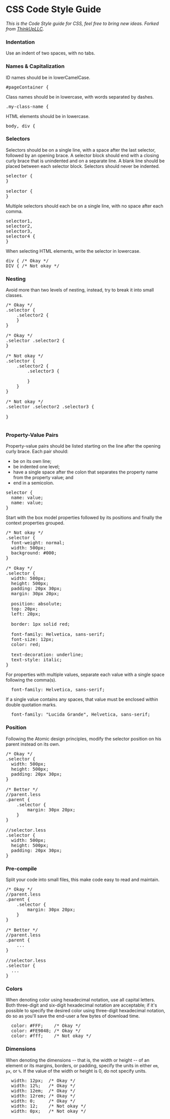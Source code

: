 # CSS Code Style Guide

_This is the Code Style guide for CSS, feel free to bring new ideas. Forked from [ThinkUpLLC](https://github.com/ThinkUpLLC/ThinkUp/wiki/Code-Style-Guide:-CSS)._

### Indentation

Use an indent of two spaces, with no tabs.

### Names & Capitalization

ID names should be in lowerCamelCase.

<pre>#pageContainer {</pre>

Class names should be in lowercase, with words separated by dashes.

<pre>.my-class-name {</pre>

HTML elements should be in lowercase.

<pre>body, div {</pre>

### Selectors

Selectors should be on a single line, with a space after the last selector, followed by an opening brace. A selector block should end with a closing curly brace that is unindented and on a separate line. A blank line should be placed between each selector block. Selectors should never be indented.

<pre>selector {
}

selector {
}</pre>

Multiple selectors should each be on a single line, with no space after each comma.

<pre>selector1,
selector2,
selector3,
selector4 {
}</pre>

When selecting HTML elements, write the selector in lowercase.

<pre>div { /* Okay */
DIV { /* Not okay */</pre>

### Nesting
Avoid more than two levels of nesting, instead, try to break it into small classes.

<pre>
/* Okay */
.selector {
    .selector2 {
    }
}

/* Okay */
.selector .selector2 {
}

/* Not okay */
.selector {
    .selector2 {
        .selector3 {
        
        }
    }
}

/* Not okay */
.selector .selector2 .selector3 {

}

</pre>

### Property-Value Pairs

Property-value pairs should be listed starting on the line after the opening curly brace. Each pair should:
* be on its own line;
* be indented one level;
* have a single space after the colon that separates the property name from the property value; and
* end in a semicolon.

<pre>selector {
  name: value;
  name: value;
}</pre>

Start with the box model properties followed by its positions and finally the context properties grouped.

<pre>
/* Not okay */
.selector {
  font-weight: normal;
  width: 500px;
  background: #000;
}

/* Okay */
.selector {
  width: 500px;
  height: 500px;
  padding: 20px 30px;
  margin: 30px 20px;
  
  position: absolute;
  top: 20px;
  left: 20px;
  
  border: 1px solid red;
  
  font-family: Helvetica, sans-serif;
  font-size: 12px;
  color: red;
  
  text-decoration: underline;
  text-style: italic;
}
</pre>

For properties with multiple values, separate each value with a single space following the comma(s).

<pre>  font-family: Helvetica, sans-serif;</pre>

If a single value contains any spaces, that value must be enclosed within double quotation marks.

<pre>  font-family: "Lucida Grande", Helvetica, sans-serif;</pre>

### Position

Following the Atomic design principles, modify the selector position on his parent instead on its own.
 
<pre>
/* Okay */
.selector {
  width: 500px;
  height: 500px;
  padding: 20px 30px;
}    

/* Better */
//parent.less
.parent {
    .selector {
        margin: 30px 20px;
    }
}

//selector.less
.selector {
  width: 500px;
  height: 500px;
  padding: 20px 30px;
}    
</pre>

### Pre-compile
Split your code into small files, this make code easy to read and maintain.
<pre>
/* Okay */
//parent.less
.parent {
    .selector {
        margin: 30px 20px;
    }
}

/* Better */
//parent.less
.parent {
    ...
}

//selector.less
.selector {
  ...
}    
</pre>

### Colors

When denoting color using hexadecimal notation, use all capital letters. Both three-digit and six-digit hexadecimal notation are acceptable; if it's possible to specify the desired color using three-digit hexadecimal notation, do so as you'll save the end-user a few bytes of download time.

<pre>
  color: #FFF;    /* Okay */
  color: #FE9848; /* Okay */
  color: #fff;    /* Not okay */
</pre>

### Dimensions

When denoting the dimensions -- that is, the width or height -- of an element or its margins, borders, or padding, specify the units in either <code>em</code>, <code>px</code>, or <code>%</code>. If the value of the width or height is 0, do not specify units.

<pre>
  width: 12px;  /* Okay */
  width: 12%;   /* Okay */
  width: 12em;  /* Okay */
  width: 12rem; /* Okay */
  width: 0;     /* Okay */
  width: 12;    /* Not okay */
  width: 0px;   /* Not okay */
</pre>